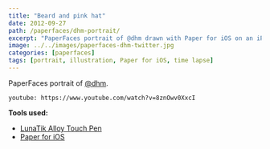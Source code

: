 ```yaml
---
title: "Beard and pink hat"
date: 2012-09-27
path: /paperfaces/dhm-portrait/
excerpt: "PaperFaces portrait of @dhm drawn with Paper for iOS on an iPad."
image: ../../images/paperfaces-dhm-twitter.jpg
categories: [paperfaces]
tags: [portrait, illustration, Paper for iOS, time lapse]
---
```


PaperFaces portrait of [@dhm](https://twitter.com/dhm).

`youtube: https://www.youtube.com/watch?v=8znOwv0XxcI`

**Tools used:**

- [LunaTik Alloy Touch Pen](https://www.amazon.com/gp/product/B00821TR7G/ref=as_li_ss_tl?ie=UTF8&tag=mademist-20&linkCode=as2&camp=1789&creative=390957&creativeASIN=B00821TR7G)
- [Paper for iOS](https://paper.bywetransfer.com/)
